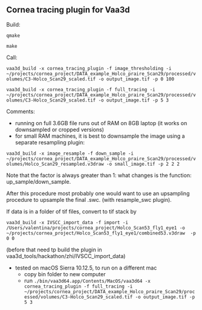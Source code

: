 ## Cornea tracing plugin for Vaa3d
Build:

`qmake`

`make`

Call:

`vaa3d_build -x cornea_tracing_plugin -f image_thresholding -i ~/projects/cornea_project/DATA_example_Holco_praire_Scan29/processed/volumes/C3-Holco_Scan29_scaled.tif -o output_image.tif -p 0 100`

`vaa3d_build -x cornea_tracing_plugin -f full_tracing -i ~/projects/cornea_project/DATA_example_Holco_praire_Scan29/processed/volumes/C3-Holco_Scan29_scaled.tif -o output_image.tif -p 5 3`

Comments: 

* running on full 3.6GB file runs out of RAM on 8GB laptop (it works on downsampled or cropped versions)
* for small RAM machines, it is best to downsample the image using a separate resampling plugin:

`vaa3d_build -x image_resample -f down_sample -i ~/projects/cornea_project/DATA_example_Holco_praire_Scan29/processed/volumes/Holco_Scan29_resampled.v3draw -o small_image.tif -p 2 2 2`

Note that the factor is always greater than 1: what changes is the function: up_sample/down_sample. 

After this procedure most probably one would want to use an upsampling procedure to upsample the final .swc. (with resample_swc plugin).

If data is in a folder of tif files, convert to tif stack by

`vaa3d_build -x IVSCC_import_data -f import -i /Users/valentina/projects/cornea_project/Holco_Scan53_fly1_eye1 -o ~/projects/cornea_project/Holco_Scan53_fly1_eye1/combined53.v3draw  -p 0 0
`

(before that need tp build the plugin in vaa3d_tools/hackathon/zhi/IVSCC_import_data)

* tested on macOS Sierra 10.12.5, to run on a different mac 
	* copy bin folder to new computer
	* run 
`./bin/vaa3d64.app/Contents/MacOS/vaa3d64 -x cornea_tracing_plugin -f full_tracing -i ~/projects/cornea_project/DATA_example_Holco_praire_Scan29/processed/volumes/C3-Holco_Scan29_scaled.tif -o output_image.tif -p 5 3`

